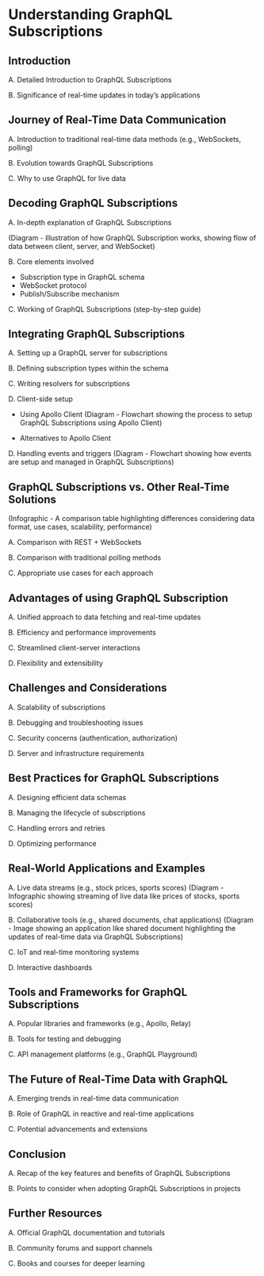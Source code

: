 # Understanding GraphQL Subscriptions

## Introduction

A. Detailed Introduction to GraphQL Subscriptions

B. Significance of real-time updates in today’s applications

## Journey of Real-Time Data Communication

A. Introduction to traditional real-time data methods (e.g., WebSockets, polling)

B. Evolution towards GraphQL Subscriptions

C. Why to use GraphQL for live data

## Decoding GraphQL Subscriptions

A. In-depth explanation of GraphQL Subscriptions

(Diagram - Illustration of how GraphQL Subscription works, showing flow of data between client, server, and WebSocket)

B. Core elements involved

- Subscription type in GraphQL schema
- WebSocket protocol
- Publish/Subscribe mechanism

C. Working of GraphQL Subscriptions (step-by-step guide)

## Integrating GraphQL Subscriptions

A. Setting up a GraphQL server for subscriptions

B. Defining subscription types within the schema 

C. Writing resolvers for subscriptions 

D. Client-side setup

- Using Apollo Client
(Diagram - Flowchart showing the process to setup GraphQL Subscriptions using Apollo Client)

- Alternatives to Apollo Client

D. Handling events and triggers
(Diagram - Flowchart showing how events are setup and managed in GraphQL Subscriptions)

## GraphQL Subscriptions vs. Other Real-Time Solutions

(Infographic - A comparison table highlighting differences considering data format, use cases, scalability, performance)

A. Comparison with REST + WebSockets 

B. Comparison with traditional polling methods 

C. Appropriate use cases for each approach

## Advantages of using GraphQL Subscription

A. Unified approach to data fetching and real-time updates 

B. Efficiency and performance improvements 

C. Streamlined client-server interactions 

D. Flexibility and extensibility

## Challenges and Considerations

A. Scalability of subscriptions 

B. Debugging and troubleshooting issues 

C. Security concerns (authentication, authorization) 

D. Server and infrastructure requirements

## Best Practices for GraphQL Subscriptions

A. Designing efficient data schemas 

B. Managing the lifecycle of subscriptions 

C. Handling errors and retries 

D. Optimizing performance

## Real-World Applications and Examples

A. Live data streams (e.g., stock prices, sports scores)
(Diagram - Infographic showing streaming of live data like prices of stocks, sports scores)

B. Collaborative tools (e.g., shared documents, chat applications)
(Diagram - Image showing an application like shared document highlighting the updates of real-time data via GraphQL Subscriptions)

C. IoT and real-time monitoring systems 

D. Interactive dashboards

## Tools and Frameworks for GraphQL Subscriptions

A. Popular libraries and frameworks (e.g., Apollo, Relay)

B. Tools for testing and debugging 

C. API management platforms (e.g., GraphQL Playground)

## The Future of Real-Time Data with GraphQL

A. Emerging trends in real-time data communication

B. Role of GraphQL in reactive and real-time applications

C. Potential advancements and extensions

## Conclusion

A. Recap of the key features and benefits of GraphQL Subscriptions 

B. Points to consider when adopting GraphQL Subscriptions in projects

## Further Resources

A. Official GraphQL documentation and tutorials 

B. Community forums and support channels 

C. Books and courses for deeper learning

